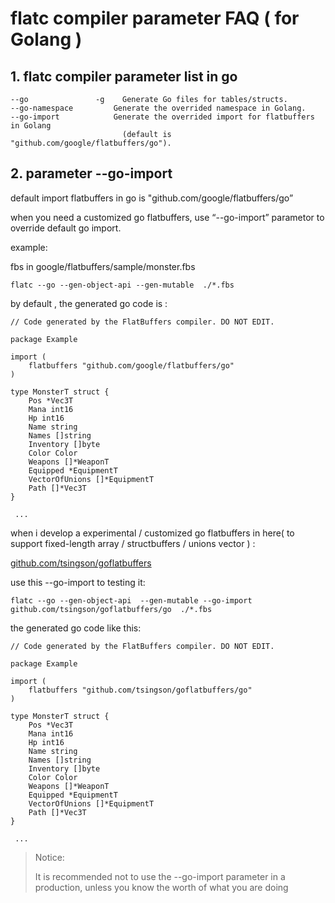 # flatc compiler parameter FAQ ( for Golang )

## 1. flatc compiler parameter list in go

```
--go               -g    Generate Go files for tables/structs.
--go-namespace         Generate the overrided namespace in Golang.
--go-import            Generate the overrided import for flatbuffers in Golang
                         (default is "github.com/google/flatbuffers/go").
```



## 2. parameter --go-import 

default import flatbuffers in go is  "github.com/google/flatbuffers/go”

when you need a customized go flatbuffers, use “--go-import” parametor to override default go import.

example:

fbs in google/flatbuffers/sample/monster.fbs

```
flatc --go --gen-object-api --gen-mutable  ./*.fbs
```

by default , the generated go code is :

```
// Code generated by the FlatBuffers compiler. DO NOT EDIT.

package Example

import (
	flatbuffers "github.com/google/flatbuffers/go"
)

type MonsterT struct {
	Pos *Vec3T
	Mana int16
	Hp int16
	Name string
	Names []string
	Inventory []byte
	Color Color
	Weapons []*WeaponT
	Equipped *EquipmentT
	VectorOfUnions []*EquipmentT
	Path []*Vec3T
}

 ...
```



when i develop a experimental / customized go flatbuffers  in here( to support fixed-length array / structbuffers / unions vector ) :

[github.com/tsingson/goflatbuffers](https://github.com/tsingson/goflatbuffers)

use this --go-import to testing it:

```
flatc --go --gen-object-api  --gen-mutable --go-import github.com/tsingson/goflatbuffers/go  ./*.fbs
```
the generated go code like this:
```
// Code generated by the FlatBuffers compiler. DO NOT EDIT.

package Example

import (
	flatbuffers "github.com/tsingson/goflatbuffers/go"
)

type MonsterT struct {
	Pos *Vec3T
	Mana int16
	Hp int16
	Name string
	Names []string
	Inventory []byte
	Color Color
	Weapons []*WeaponT
	Equipped *EquipmentT
	VectorOfUnions []*EquipmentT
	Path []*Vec3T
}

 ...
```

>Notice:
>
>It is recommended not to use the --go-import parameter in a production, unless you know the worth of what you are doing

